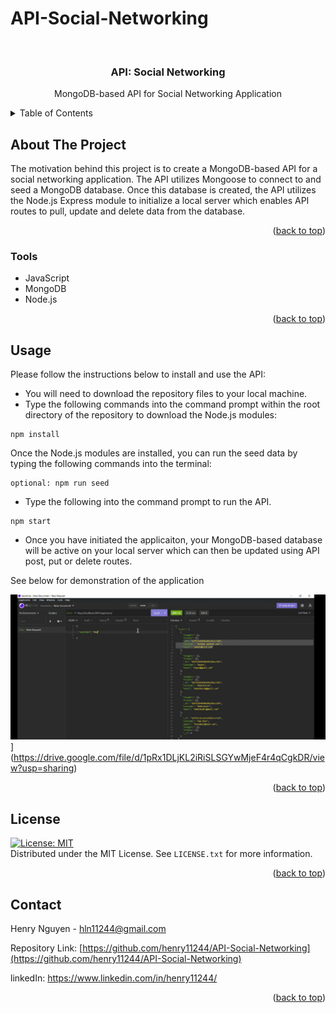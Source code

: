# API-Social-Networking
 
<div id="top"></div>

<br />
<div align="center">


<h3 align="center">API: Social Networking</h3>

  <p align="center">
    MongoDB-based API for Social Networking Application
    <br />
  </p>
</div>

<details>
  <summary>Table of Contents</summary>
  <ol>
    <li><a href="#about-the-project">About The Project</a></li>
    <li><a href="#tools">Tools</a></li>
    <li><a href="#instructions">Instructions</a></li>
    <li><a href="#usage">Usage</a></li>
    <li><a href="#license">License</a></li>
    <li><a href="#contact">Contact</a></li>
  </ol>
</details>

## About The Project

The motivation behind this project is to create a MongoDB-based API for a social networking application. The API utilizes Mongoose to connect to and seed a MongoDB database. Once this database is created, the API utilizes the Node.js Express module to initialize a local server which enables API routes to pull, update and delete data from the database. 

<p align="right">(<a href="#top">back to top</a>)</p>

### Tools

* JavaScript
* MongoDB
* Node.js


<p align="right">(<a href="#top">back to top</a>)</p>

## Usage


Please follow the instructions below to install and use the API: 

- You will need to download the repository files to your local machine. 
- Type the following commands into the command prompt within the root directory of the repository to download the Node.js modules:

```
npm install
``` 

Once the Node.js modules are installed, you can run the seed data by typing the following commands into the terminal:

```
optional: npm run seed
```

- Type the following into the command prompt to run the API.
```
npm start
```
- Once you have initiated the applicaiton, your MongoDB-based database will be active on your local server which can then be updated using API post, put or delete routes. 

See below for demonstration of the application

![Watch the video](img/api.png)](https://drive.google.com/file/d/1pRx1DLjKL2iRiSLSGYwMjeF4r4qCgkDR/view?usp=sharing)

<p align="right">(<a href="#top">back to top</a>)</p>

## License

[![License: MIT](https://img.shields.io/badge/License-MIT-yellow.svg)](https://opensource.org/licenses/MIT)
<br>Distributed under the MIT License. See `LICENSE.txt` for more information.

<p align="right">(<a href="#top">back to top</a>)</p>

## Contact

Henry Nguyen -  hln11244@gmail.com

Repository Link: [https://github.com/henry11244/API-Social-Networking](https://github.com/henry11244/API-Social-Networking)

linkedIn: https://www.linkedin.com/in/henry11244/

<p align="right">(<a href="#top">back to top</a>)</p>


